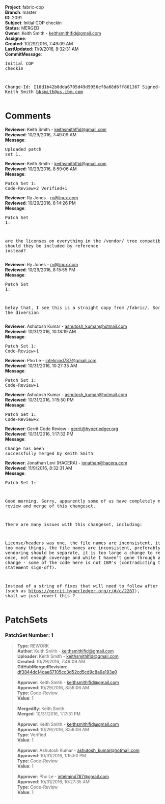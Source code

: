 <strong>Project</strong>: fabric-cop<br><strong>Branch</strong>: master<br><strong>ID</strong>: 2091<br><strong>Subject</strong>: Initial COP checkin<br><strong>Status</strong>: MERGED<br><strong>Owner</strong>: Keith Smith - keithsmithlfid@gmail.com<br><strong>Assignee</strong>:<br><strong>Created</strong>: 10/29/2016, 7:49:09 AM<br><strong>LastUpdated</strong>: 11/9/2016, 8:32:31 AM<br><strong>CommitMessage</strong>:<br><pre>Initial COP checkin

Change-Id: I16d1b42b8dda6705d49d9956ef8a68d6ff881367
Signed-off-by: Keith Smith <bksmith@us.ibm.com>
</pre><h1>Comments</h1><strong>Reviewer</strong>: Keith Smith - keithsmithlfid@gmail.com<br><strong>Reviewed</strong>: 10/29/2016, 7:49:09 AM<br><strong>Message</strong>: <pre>Uploaded patch set 1.</pre><strong>Reviewer</strong>: Keith Smith - keithsmithlfid@gmail.com<br><strong>Reviewed</strong>: 10/29/2016, 8:59:06 AM<br><strong>Message</strong>: <pre>Patch Set 1: Code-Review+2 Verified+1</pre><strong>Reviewer</strong>: Ry Jones - ry@linux.com<br><strong>Reviewed</strong>: 10/29/2016, 8:14:26 PM<br><strong>Message</strong>: <pre>Patch Set 1:

are the licenses on everything in the /vendor/ tree compatible? should they be included by reference instead?</pre><strong>Reviewer</strong>: Ry Jones - ry@linux.com<br><strong>Reviewed</strong>: 10/29/2016, 8:15:55 PM<br><strong>Message</strong>: <pre>Patch Set 1:

belay that, I see this is a straight copy from /fabric/. Sorry for the diversion</pre><strong>Reviewer</strong>: Ashutosh Kumar - ashutosh_kumar@hotmail.com<br><strong>Reviewed</strong>: 10/31/2016, 10:18:19 AM<br><strong>Message</strong>: <pre>Patch Set 1: Code-Review+1</pre><strong>Reviewer</strong>: Pho Le - intelmind787@gmail.com<br><strong>Reviewed</strong>: 10/31/2016, 10:27:35 AM<br><strong>Message</strong>: <pre>Patch Set 1: Code-Review+1</pre><strong>Reviewer</strong>: Ashutosh Kumar - ashutosh_kumar@hotmail.com<br><strong>Reviewed</strong>: 10/31/2016, 1:15:50 PM<br><strong>Message</strong>: <pre>Patch Set 1: Code-Review+2</pre><strong>Reviewer</strong>: Gerrit Code Review - gerrit@hyperledger.org<br><strong>Reviewed</strong>: 10/31/2016, 1:17:32 PM<br><strong>Message</strong>: <pre>Change has been successfully merged by Keith Smith</pre><strong>Reviewer</strong>: Jonathan Levi (HACERA) - jonathan@hacera.com<br><strong>Reviewed</strong>: 11/9/2016, 8:32:31 AM<br><strong>Message</strong>: <pre>Patch Set 1:

Good morning. Sorry, apparently some of us have completely missed the review and merge of this changeset.

There are many issues with this changeset, including:

License/headers was one, the file names are inconsistent, it contains too many things, the file names are inconsistent, preferably the vendoring should be separate, it is too large a change to review at once, not enough coverage and while I haven't gone through all of the change - some of the code here is not IBM's (contradicting to the statement sign-off).

Instead of a string of fixes that will need to follow after this (such as https://gerrit.hyperledger.org/r/#/c/2267), shall we just revert this ?</pre><h1>PatchSets</h1><h3>PatchSet Number: 1</h3><blockquote><strong>Type</strong>: REWORK<br><strong>Author</strong>: Keith Smith - keithsmithlfid@gmail.com<br><strong>Uploader</strong>: Keith Smith - keithsmithlfid@gmail.com<br><strong>Created</strong>: 10/29/2016, 7:49:09 AM<br><strong>GitHubMergedRevision</strong>: [df3844dc14cae67105cc3d52cd5cd9c8a9e193e0](https://github.com/hyperledger-gerrit-archive/fabric-cop/commit/df3844dc14cae67105cc3d52cd5cd9c8a9e193e0)<br><br><strong>Approver</strong>: Keith Smith - keithsmithlfid@gmail.com<br><strong>Approved</strong>: 10/29/2016, 8:59:06 AM<br><strong>Type</strong>: Code-Review<br><strong>Value</strong>: 1<br><br><strong>MergedBy</strong>: Keith Smith<br><strong>Merged</strong>: 10/31/2016, 1:17:31 PM<br><br><strong>Approver</strong>: Keith Smith - keithsmithlfid@gmail.com<br><strong>Approved</strong>: 10/29/2016, 8:59:06 AM<br><strong>Type</strong>: Verified<br><strong>Value</strong>: 1<br><br><strong>Approver</strong>: Ashutosh Kumar - ashutosh_kumar@hotmail.com<br><strong>Approved</strong>: 10/31/2016, 1:15:50 PM<br><strong>Type</strong>: Code-Review<br><strong>Value</strong>: 1<br><br><strong>Approver</strong>: Pho Le - intelmind787@gmail.com<br><strong>Approved</strong>: 10/31/2016, 10:27:35 AM<br><strong>Type</strong>: Code-Review<br><strong>Value</strong>: 1<br><br></blockquote>